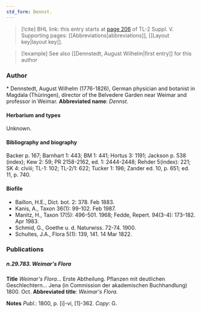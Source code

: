 ```yaml
---
std_form: Dennst.
---
```


> [!cite] BHL link: this entry starts at [page 206](https://www.biodiversitylibrary.org/page/33259252) of TL-2 Suppl. V.
> Supporting pages: [[Abbreviations|abbreviations]], [[Layout key|layout key]].

> [!example] See also [[Dennstedt, August Wilhelm|first entry]] for this author

### Author

\* Dennstedt, August Wilhelm (1776-1826), German physician and botanist in Magdala (Thüringen), director of the Belvedere Garden near Weimar and professor in Weimar. 
**Abbreviated name**: *Dennst.*

#### Herbarium and types

Unknown.

#### Bibliography and biography

Backer p. 167; Barnhart 1: 443; BM 1: 441; Hortus 3: 1191; Jackson p. 538 (index); Kew 2: 59; PR 2158-2162, ed. 1: 2444-2448; Rehder 5(index): 221; SK 4: clviii; TL-1: 102; TL-2/1: 622; Tucker 1: 196; Zander ed. 10, p. 651; ed. 11, p. 740.

#### Biofile

- Baillon, H.E., Dict. bot. 2: 378. Feb 1883.
- Kanis, A., Taxon 36(1): 99-102. Feb 1987.
- Manitz, H., Taxon 17(5): 496-501. 1968; Fedde, Repert. 94(3-4): 173-182. Apr 1983.
- Schmid, G., Goethe u. d. Naturwiss. 72-74. 1900.
- Schultes, J.A., Flora 5(1): 139, 141. 14 Mar 1822.

### Publications

##### n.29.783. Weimar's Flora

**Title**
*Weimar's Flora*... Erste Abtheilung. Pflanzen mit deutlichen Geschlechtern... Jena (in Commission der akademischen Buchhandlung) 1800. Oct.
**Abbreviated title**: *Weimar's Flora*.

**Notes**
*Publ*.: 1800, p. \[i\]-vi, \[1\]-362. *Copy*: G.

